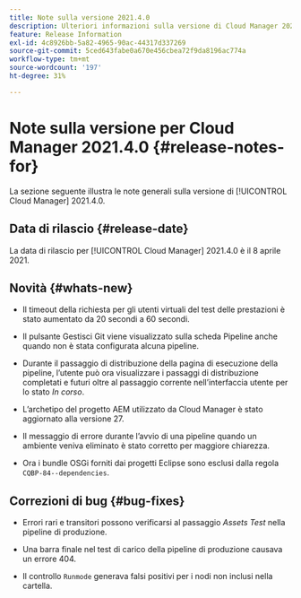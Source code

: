 ```yaml
---
title: Note sulla versione 2021.4.0
description: Ulteriori informazioni sulla versione di Cloud Manager 2021.4.0
feature: Release Information
exl-id: 4c8926bb-5a82-4965-90ac-44317d337269
source-git-commit: 5ced643fabe0a670e456cbea72f9da8196ac774a
workflow-type: tm+mt
source-wordcount: '197'
ht-degree: 31%

---
```


# Note sulla versione per Cloud Manager 2021.4.0 {#release-notes-for}

La sezione seguente illustra le note generali sulla versione di [!UICONTROL Cloud Manager] 2021.4.0.

## Data di rilascio {#release-date}

La data di rilascio per [!UICONTROL Cloud Manager] 2021.4.0 è il 8 aprile 2021.

## Novità {#whats-new}

* Il timeout della richiesta per gli utenti virtuali del test delle prestazioni è stato aumentato da 20 secondi a 60 secondi.

* Il pulsante Gestisci Git viene visualizzato sulla scheda Pipeline anche quando non è stata configurata alcuna pipeline.

* Durante il passaggio di distribuzione della pagina di esecuzione della pipeline, l’utente può ora visualizzare i passaggi di distribuzione completati e futuri oltre al passaggio corrente nell’interfaccia utente per lo stato *In corso*.

* L’archetipo del progetto AEM utilizzato da Cloud Manager è stato aggiornato alla versione 27.

* Il messaggio di errore durante l’avvio di una pipeline quando un ambiente veniva eliminato è stato corretto per maggiore chiarezza.

* Ora i bundle OSGi forniti dai progetti Eclipse sono esclusi dalla regola `CQBP-84--dependencies`.

## Correzioni di bug {#bug-fixes}

* Errori rari e transitori possono verificarsi al passaggio *Assets Test* nella pipeline di produzione.

* Una barra finale nel test di carico della pipeline di produzione causava un errore 404.

* Il controllo `Runmode` generava falsi positivi per i nodi non inclusi nella cartella.

